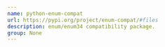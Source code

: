 ```yaml
---
name: python-enum-compat
url: https://pypi.org/project/enum-compat/#files
description: enum/enum34 compatibility package.
group: None
---
```

